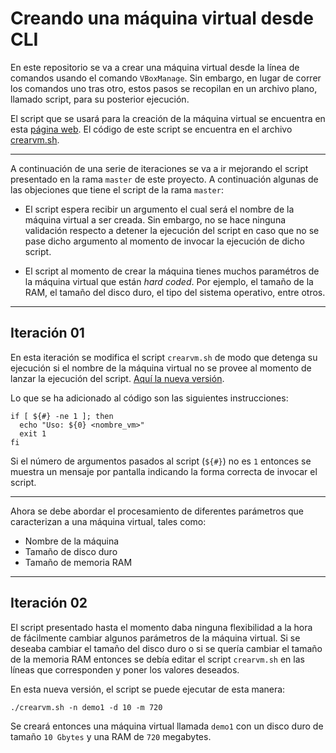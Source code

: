 # Creando una máquina virtual desde CLI

En este repositorio se va a crear una máquina virtual desde la línea de comandos usando el comando `VBoxManage`.
Sin embargo, en lugar de correr los comandos uno tras otro, estos pasos se recopilan en un archivo plano, llamado script, para su posterior ejecución.

El script que se usará para la creación de la máquina virtual se encuentra en esta [página web](https://www.andreafortuna.org/2019/10/24/how-to-create-a-virtualbox-vm-from-command-line/).
El código de este script se encuentra en el archivo [crearvm.sh](crearvm.sh).

---

A continuación de una serie de iteraciones se va a ir mejorando el script presentado en la rama `master` de este proyecto. 
A continuación algunas de las objeciones que tiene el script de la rama `master`:

* El script espera recibir un argumento el cual será el nombre de la máquina virtual a ser creada. Sin embargo, no se hace ninguna validación respecto a detener la ejecución del script en caso que no se pase dicho argumento al momento de invocar la ejecución de dicho script.

* El script al momento de crear la máquina tienes muchos paramétros de la máquina virtual que están *hard coded*. Por ejemplo, el tamaño de la RAM, el tamaño del disco duro, el tipo del sistema operativo, entre otros.

---

## Iteración 01

En esta iteración se modifica el script `crearvm.sh` de modo que detenga su ejecución si el nombre de la máquina virtual no se provee al momento de lanzar la ejecución del script.
[Aquí la nueva versión](crearvm.sh).

Lo que se ha adicionado al código son las siguientes instrucciones:

```
if [ ${#} -ne 1 ]; then
  echo "Uso: ${0} <nombre_vm>"
  exit 1
fi
```

Si el número de argumentos pasados al script (`${#}`) no es `1` entonces se muestra un mensaje por pantalla indicando la forma correcta de invocar el script.

---

Ahora se debe abordar el procesamiento de diferentes parámetros que caracterizan a una máquina virtual, tales como:

* Nombre de la máquina
* Tamaño de disco duro
* Tamaño de memoria RAM

---

## Iteración 02

El script presentado hasta el momento daba ninguna flexibilidad a la hora de fácilmente cambiar algunos parámetros de la máquina virtual.
Si se deseaba cambiar el tamaño del disco duro o si se quería cambiar el tamaño de la memoria RAM entonces se debía editar el script `crearvm.sh` en las líneas que corresponden y poner los valores deseados.

En esta nueva versión, el script se puede ejecutar de esta manera:

```
./crearvm.sh -n demo1 -d 10 -m 720
```

Se creará entonces una máquina virtual llamada `demo1` con un disco duro de tamaño `10 Gbytes` y una RAM de `720` megabytes.


